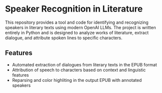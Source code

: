 # Speaker Recognition in Literature

This repository provides a tool and code for identifying and recognizing speakers in literary texts using modern OpenAI LLMs. The project is written entirely in Python and is designed to analyze works of literature, extract dialogue, and 
attribute spoken lines to specific characters.

## Features

- Automated extraction of dialogues from literary texts in the EPUB format
- Attribution of speech to characters based on context and linguistic features
- Reparsing and color highliting in the output EPUB with annotated speakers
